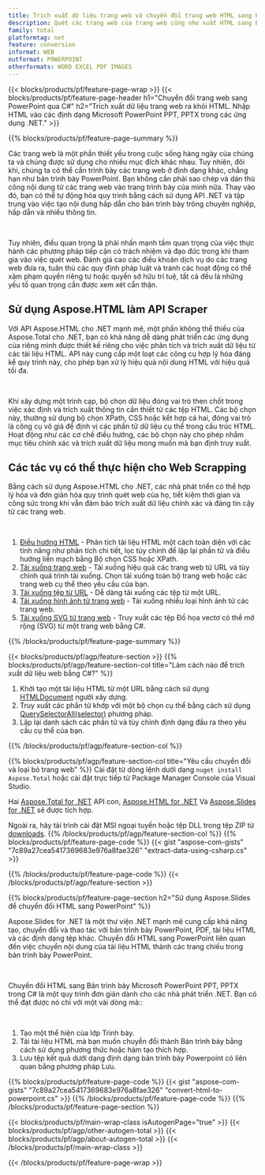 ```yaml
---
title: Trích xuất dữ liệu trang web và chuyển đổi trang web HTML sang PowerPoint bằng C#
description: Quét các trang web của trang web cũng như xuất HTML sang Bản trình bày Microsoft Powerpoint trong các ứng dụng .NET
family: total
platformtag: net
feature: conversion
informat: WEB
outformat: POWERPOINT
otherformats: WORD EXCEL PDF IMAGES
---
```

{{< blocks/products/pf/feature-page-wrap >}}
{{< blocks/products/pf/feature-page-header h1="Chuyển đổi trang web sang PowerPoint qua C#" h2="Trích xuất dữ liệu trang web ra khỏi HTML. Nhập HTML vào các định dạng Microsoft PowerPoint PPT, PPTX trong các ứng dụng .NET." >}}

{{% blocks/products/pf/feature-page-summary %}}

<p>Các trang web là một phần thiết yếu trong cuộc sống hàng ngày của chúng ta và chúng được sử dụng cho nhiều mục đích khác nhau. Tuy nhiên, đôi khi, chúng ta có thể cần trình bày các trang web ở định dạng khác, chẳng hạn như bản trình bày PowerPoint. Bạn không cần phải sao chép và dán thủ công nội dung từ các trang web vào trang trình bày của mình nữa. Thay vào đó, bạn có thể tự động hóa quy trình bằng cách sử dụng API .NET và tập trung vào việc tạo nội dung hấp dẫn cho bản trình bày trông chuyên nghiệp, hấp dẫn và nhiều thông tin.</p><br />

<p>Tuy nhiên, điều quan trọng là phải nhấn mạnh tầm quan trọng của việc thực hành các phương pháp tiếp cận có trách nhiệm và đạo đức trong khi tham gia vào việc quét web. Đánh giá cao các điều khoản dịch vụ do các trang web đưa ra, tuân thủ các quy định pháp luật và tránh các hoạt động có thể xâm phạm quyền riêng tư hoặc quyền sở hữu trí tuệ, tất cả đều là những yếu tố quan trọng cần được xem xét cẩn thận.</p>

<h2 class="heading-border">Sử dụng Aspose.HTML làm API Scraper</h2>

<p>Với API Aspose.HTML cho .NET mạnh mẽ, một phần không thể thiếu của Aspose.Total cho .NET, bạn có khả năng dễ dàng phát triển các ứng dụng của riêng mình được thiết kế riêng cho việc phân tích và trích xuất dữ liệu từ các tài liệu HTML. API này cung cấp một loạt các công cụ hợp lý hóa đáng kể quy trình này, cho phép bạn xử lý hiệu quả nội dung HTML với hiệu quả tối đa.</p><br />

<p>
Khi xây dựng một trình cạp, bộ chọn dữ liệu đóng vai trò then chốt trong việc xác định và trích xuất thông tin cần thiết từ các tệp HTML. Các bộ chọn này, thường sử dụng bộ chọn XPath, CSS hoặc kết hợp cả hai, đóng vai trò là công cụ vô giá để định vị các phần tử dữ liệu cụ thể trong cấu trúc HTML. Hoạt động như các cơ chế điều hướng, các bộ chọn này cho phép nhắm mục tiêu chính xác và trích xuất dữ liệu mong muốn mà bạn định truy xuất.</p>

<h2 class="heading-border">Các tác vụ có thể thực hiện cho Web Scrapping</h2>

<p>Bằng cách sử dụng Aspose.HTML cho .NET, các nhà phát triển có thể hợp lý hóa và đơn giản hóa quy trình quét web của họ, tiết kiệm thời gian và công sức trong khi vẫn đảm bảo trích xuất dữ liệu chính xác và đáng tin cậy từ các trang web.</p><br />

1. [Điều hướng HTML](https://docs.aspose.com/html/net/html-navigation/) - Phân tích tài liệu HTML một cách toàn diện với các tính năng như phân tích chi tiết, lọc tùy chỉnh để lặp lại phần tử và điều hướng liền mạch bằng Bộ chọn CSS hoặc XPath.
2. [Tải xuống trang web](https://docs.aspose.com/html/net/download-website/) -  Tải xuống hiệu quả các trang web từ URL và tùy chỉnh quá trình tải xuống. Chọn tải xuống toàn bộ trang web hoặc các trang web cụ thể theo yêu cầu của bạn.
3. [Tải xuống tệp từ URL](https://docs.aspose.com/html/net/download-file-from-url/) - Dễ dàng tải xuống các tệp từ một URL.
4. [Tải xuống hình ảnh từ trang web](https://docs.aspose.com/html/net/download-images-from-website/) - Tải xuống nhiều loại hình ảnh từ các trang web.
5. [Tải xuống SVG từ trang web](https://docs.aspose.com/html/net/download-svg-from-website/) - Truy xuất các tệp Đồ họa vectơ có thể mở rộng (SVG) từ một trang web bằng C#.

{{% /blocks/products/pf/feature-page-summary  %}}

{{< blocks/products/pf/agp/feature-section >}}
{{% blocks/products/pf/agp/feature-section-col title="Làm cách nào để trích xuất dữ liệu web bằng C#?" %}}

1. Khởi tạo một tài liệu HTML từ một URL bằng cách sử dụng [HTMLDocument](https://reference.aspose.com/html/net/aspose.html/htmldocument/htmldocument/) người xây dựng.
2. Truy xuất các phần tử khớp với một bộ chọn cụ thể bằng cách sử dụng [QuerySelectorAll(selector)](https://reference.aspose.com/html/net/aspose.html.dom/document/queryselectorall/) phương pháp.
3. Lặp lại danh sách các phần tử và tùy chỉnh định dạng đầu ra theo yêu cầu cụ thể của bạn.
 
{{% /blocks/products/pf/agp/feature-section-col %}}

{{% blocks/products/pf/agp/feature-section-col title="Yêu cầu chuyển đổi và loại bỏ trang web" %}}
Cài đặt từ dòng lệnh dưới dạng ```nuget install Aspose.Total``` hoặc cài đặt trực tiếp từ Package Manager Console của Visual Studio.

Hai [Aspose.Total for .NET](https://products.aspose.com/total/net/) API con, [Aspose.HTML for .NET](https://products.aspose.com/html/net/) Và [Aspose.Slides for .NET](https://products.aspose.com/slides/net/) sẽ được tích hợp.

Ngoài ra, hãy tải trình cài đặt MSI ngoại tuyến hoặc tệp DLL trong tệp ZIP từ [downloads](https://releases.aspose.com/total/net).
{{% /blocks/products/pf/agp/feature-section-col %}}
{{% blocks/products/pf/feature-page-code %}}
{{< gist "aspose-com-gists" "7c89a27cea5417369683e976a8fae326" "extract-data-using-csharp.cs" >}}

{{% /blocks/products/pf/feature-page-code %}}
{{< /blocks/products/pf/agp/feature-section >}}

{{% blocks/products/pf/feature-page-section  h2="Sử dụng Aspose.Slides để chuyển đổi HTML sang PowerPoint" %}}
<p>Aspose.Slides for .NET là một thư viện .NET mạnh mẽ cung cấp khả năng tạo, chuyển đổi và thao tác với bản trình bày PowerPoint, PDF, tài liệu HTML và các định dạng tệp khác. Chuyển đổi HTML sang PowerPoint liên quan đến việc chuyển nội dung của tài liệu HTML thành các trang chiếu trong bản trình bày PowerPoint.</p><br />

<p>Chuyển đổi HTML sang Bản trình bày Microsoft PowerPoint PPT, PPTX trong C# là một quy trình đơn giản dành cho các nhà phát triển .NET. Bạn có thể đạt được nó chỉ với một vài dòng mã::</p><br />

1. Tạo một thể hiện của lớp Trình bày.
1. Tải tài liệu HTML mà bạn muốn chuyển đổi thành Bản trình bày bằng cách sử dụng phương thức hoặc hàm tạo thích hợp.
1. Lưu tệp kết quả dưới dạng định dạng bản trình bày Powerpoint có liên quan bằng phương pháp Lưu.

{{% blocks/products/pf/feature-page-code %}}
{{< gist "aspose-com-gists" "7c89a27cea5417369683e976a8fae326" "convert-html-to-powerpoint.cs" >}}
{{% /blocks/products/pf/feature-page-code  %}}
{{% /blocks/products/pf/feature-page-section %}}

{{< blocks/products/pf/main-wrap-class isAutogenPage="true" >}}
{{< blocks/products/pf/agp/other-autogen-total >}}
{{< blocks/products/pf/agp/about-autogen-total >}}
{{< /blocks/products/pf/main-wrap-class >}}

{{< /blocks/products/pf/feature-page-wrap >}}